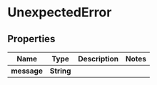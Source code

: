

# UnexpectedError


## Properties

Name | Type | Description | Notes
------------ | ------------- | ------------- | -------------
**message** | **String** |  | 



